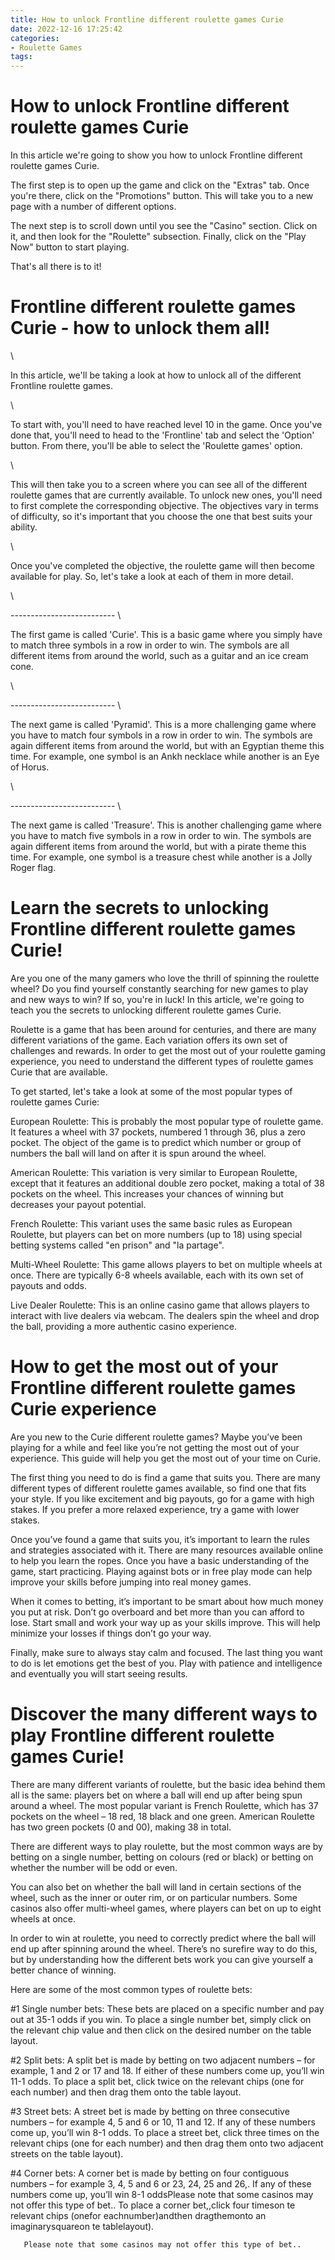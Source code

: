 ```yaml
---
title: How to unlock Frontline different roulette games Curie
date: 2022-12-16 17:25:42
categories:
- Roulette Games
tags:
---
```



#  How to unlock Frontline different roulette games Curie

In this article we're going to show you how to unlock Frontline different roulette games Curie.

The first step is to open up the game and click on the "Extras" tab. Once you're there, click on the "Promotions" button. This will take you to a new page with a number of different options.

The next step is to scroll down until you see the "Casino" section. Click on it, and then look for the "Roulette" subsection. Finally, click on the "Play Now" button to start playing.

That's all there is to it!

#  Frontline different roulette games Curie - how to unlock them all!

\

In this article, we'll be taking a look at how to unlock all of the different Frontline roulette games.

\

To start with, you'll need to have reached level 10 in the game. Once you've done that, you'll need to head to the 'Frontline' tab and select the 'Option' button. From there, you'll be able to select the 'Roulette games' option.

\

This will then take you to a screen where you can see all of the different roulette games that are currently available. To unlock new ones, you'll need to first complete the corresponding objective. The objectives vary in terms of difficulty, so it's important that you choose the one that best suits your ability.

\

Once you've completed the objective, the roulette game will then become available for play. So, let's take a look at each of them in more detail.

\

 -------------------------- \

 The first game is called 'Curie'. This is a basic game where you simply have to match three symbols in a row in order to win. The symbols are all different items from around the world, such as a guitar and an ice cream cone.

\

 -------------------------- \

 The next game is called 'Pyramid'. This is a more challenging game where you have to match four symbols in a row in order to win. The symbols are again different items from around the world, but with an Egyptian theme this time. For example, one symbol is an Ankh necklace while another is an Eye of Horus.

\

 -------------------------- \

 The next game is called 'Treasure'. This is another challenging game where you have to match five symbols in a row in order to win. The symbols are again different items from around the world, but with a pirate theme this time. For example, one symbol is a treasure chest while another is a Jolly Roger flag.

#  Learn the secrets to unlocking Frontline different roulette games Curie!

Are you one of the many gamers who love the thrill of spinning the roulette wheel? Do you find yourself constantly searching for new games to play and new ways to win? If so, you're in luck! In this article, we're going to teach you the secrets to unlocking different roulette games Curie.

Roulette is a game that has been around for centuries, and there are many different variations of the game. Each variation offers its own set of challenges and rewards. In order to get the most out of your roulette gaming experience, you need to understand the different types of roulette games Curie that are available.

To get started, let's take a look at some of the most popular types of roulette games Curie:

European Roulette: This is probably the most popular type of roulette game. It features a wheel with 37 pockets, numbered 1 through 36, plus a zero pocket. The object of the game is to predict which number or group of numbers the ball will land on after it is spun around the wheel.

American Roulette: This variation is very similar to European Roulette, except that it features an additional double zero pocket, making a total of 38 pockets on the wheel. This increases your chances of winning but decreases your payout potential.

French Roulette: This variant uses the same basic rules as European Roulette, but players can bet on more numbers (up to 18) using special betting systems called "en prison" and "la partage".

Multi-Wheel Roulette: This game allows players to bet on multiple wheels at once. There are typically 6-8 wheels available, each with its own set of payouts and odds.

Live Dealer Roulette: This is an online casino game that allows players to interact with live dealers via webcam. The dealers spin the wheel and drop the ball, providing a more authentic casino experience.

#  How to get the most out of your Frontline different roulette games Curie experience

Are you new to the Curie different roulette games? Maybe you’ve been playing for a while and feel like you’re not getting the most out of your experience. This guide will help you get the most out of your time on Curie.

The first thing you need to do is find a game that suits you. There are many different types of different roulette games available, so find one that fits your style. If you like excitement and big payouts, go for a game with high stakes. If you prefer a more relaxed experience, try a game with lower stakes.

Once you’ve found a game that suits you, it’s important to learn the rules and strategies associated with it. There are many resources available online to help you learn the ropes. Once you have a basic understanding of the game, start practicing. Playing against bots or in free play mode can help improve your skills before jumping into real money games.

When it comes to betting, it’s important to be smart about how much money you put at risk. Don’t go overboard and bet more than you can afford to lose. Start small and work your way up as your skills improve. This will help minimize your losses if things don’t go your way.

Finally, make sure to always stay calm and focused. The last thing you want to do is let emotions get the best of you. Play with patience and intelligence and eventually you will start seeing results.

#  Discover the many different ways to play Frontline different roulette games Curie!

There are many different variants of roulette, but the basic idea behind them all is the same: players bet on where a ball will end up after being spun around a wheel. The most popular variant is French Roulette, which has 37 pockets on the wheel – 18 red, 18 black and one green. American Roulette has two green pockets (0 and 00), making 38 in total.

There are different ways to play roulette, but the most common ways are by betting on a single number, betting on colours (red or black) or betting on whether the number will be odd or even.

You can also bet on whether the ball will land in certain sections of the wheel, such as the inner or outer rim, or on particular numbers. Some casinos also offer multi-wheel games, where players can bet on up to eight wheels at once.

In order to win at roulette, you need to correctly predict where the ball will end up after spinning around the wheel. There’s no surefire way to do this, but by understanding how the different bets work you can give yourself a better chance of winning.

Here are some of the most common types of roulette bets:

#1 Single number bets: These bets are placed on a specific number and pay out at 35-1 odds if you win. To place a single number bet, simply click on the relevant chip value and then click on the desired number on the table layout.

#2 Split bets: A split bet is made by betting on two adjacent numbers – for example, 1 and 2 or 17 and 18. If either of these numbers come up, you’ll win 11-1 odds. To place a split bet, click twice on the relevant chips (one for each number) and then drag them onto the table layout.

#3 Street bets: A street bet is made by betting on three consecutive numbers – for example 4, 5 and 6 or 10, 11 and 12. If any of these numbers come up, you’ll win 8-1 odds. To place a street bet, click three times on the relevant chips (one for each number) and then drag them onto two adjacent streets on the table layout).

#4 Corner bets: A corner bet is made by betting on four contiguous numbers – for example 3, 4, 5 and 6 or 23, 24, 25 and 26,. If any of these numbers come up, you’ll win 8-1 oddsPlease note that some casinos may not offer this type of bet.. To place a corner bet,,click four timeson te relevant chips (onefor eachnumber)andthen dragthemonto an imaginarysquareon te tablelayout).















       Please note that some casinos may not offer this type of bet..